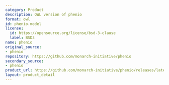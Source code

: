 ```yaml
---
category: Product
description: OWL version of phenio
format: owl
id: phenio.model
license:
  id: https://opensource.org/license/bsd-3-clause
  label: BSD3
name: phenio
original_source:
- phenio
repository: https://github.com/monarch-initiative/phenio
secondary_source:
- phenio
product_url: https://github.com/monarch-initiative/phenio/releases/latest/download/phenio.owl
layout: product_detail
---
```

